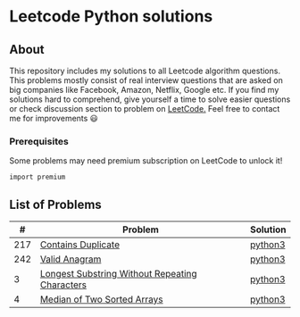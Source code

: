 # Leetcode Python solutions

## About

This repository includes my solutions to all Leetcode algorithm questions. This problems mostly consist of real interview questions that are asked on big companies like Facebook, Amazon, Netflix, Google etc. If you find my solutions hard to comprehend, give yourself a time to solve easier questions or check discussion section to problem on [LeetCode.](https://leetcode.com/) Feel free to contact me for improvements :smiley:

### Prerequisites

Some problems may need premium subscription on LeetCode to unlock it!

```
import premium
```

## List of Problems

| #    | Problem                                                                                                                                                         | Solution                                                                               |
| ---- | --------------------------------------------------------------------------------------------------------------------------------------------------------------- | -------------------------------------------------------------------------------------- |
| 217  | [Contains Duplicate](https://leetcode.com/problems/contains-duplicate/) | [python3](https://github.com/kapforty/leetcode/blob/main/python3/217.py)            |
| 242  | [Valid Anagram](https://leetcode.com/problems/valid-anagram/)                                                                                                 | [python3](https://github.com/kapforty/leetcode/blob/main/python3/242.py)    |
| 3    | [Longest Substring Without Repeating Characters](https://leetcode.com/problems/longest-substring-without-repeating-characters)                                  | [python3](https://github.com/cnkyrpsgl/leetcode/blob/master/solutions/python3/3.py)    |
| 4    | [Median of Two Sorted Arrays](https://leetcode.com/problems/median-of-two-sorted-arrays)                                                                        | [python3](https://github.com/cnkyrpsgl/leetcode/blob/master/solutions/python3/4.py)    |
